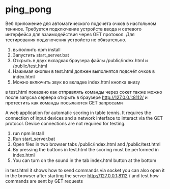 # ping_pong
Веб приложение для автоматического подсчета очков в настольном теннисе. Требуется подключение устройств ввода и сетевого интерфейса для взаимодействия через GET протокол. Для тестирования подключения устройств не обязательно.


1) выполнить npm install 
2) Запустить start_server.bat 
3) Открыть в двух вкладках браузера файлы /public/index.html и /public/test.html 
4) Нажимая кнопки в test.html должен выполнятся подсчёт очков в index.html 
5) Можно включить звук во вкладке index.html кнопка  внизу

в test.html показано как отправлять команды через сокет
также можно после запуска сервера открыть в браузере http://127.0.0.1:8112/ и протестить как команды посылаются GET запросами 


A web application for automatic scoring in table tennis. It requires the connection of input devices and a network interface to interact via the GET protocol. Device connections are not required for testing.


1) run npm install 
2) Run start_server.bat 
3) Open files in two browser tabs /public/index.html and /public/test.html
4) By pressing the buttons in test.html the scoring must be performed in index.html 
5) You can turn on the sound in the tab index.html button at the bottom

in test.html it shows how to send commands via socket
you can also open it in the browser after starting the server http://127.0.0.1:8112 / and test how commands are sent by GET requests
